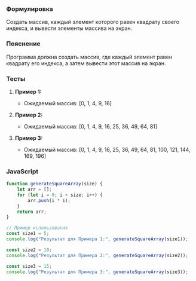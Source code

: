 
### Формулировка
Создать массив, каждый элемент которого равен квадрату своего индекса, и вывести элементы массива на экран.

### Пояснение
Программа должна создать массив, где каждый элемент равен квадрату его индекса, а затем вывести этот массив на экран.

### Тесты

1. **Пример 1:**
   - Ожидаемый массив: [0, 1, 4, 9, 16]
   
2. **Пример 2:**
   - Ожидаемый массив: [0, 1, 4, 9, 16, 25, 36, 49, 64, 81]

3. **Пример 3:**
   - Ожидаемый массив: [0, 1, 4, 9, 16, 25, 36, 49, 64, 81, 100, 121, 144, 169, 196]

### JavaScript
```javascript
function generateSquareArray(size) {
    let arr = [];
    for (let i = 0; i < size; i++) {
        arr.push(i * i);
    }
    return arr;
}

// Пример использования
const size1 = 5;
console.log("Результат для Примера 1:", generateSquareArray(size1));

const size2 = 10;
console.log("Результат для Примера 2:", generateSquareArray(size2));

const size3 = 15;
console.log("Результат для Примера 3:", generateSquareArray(size3));
```

